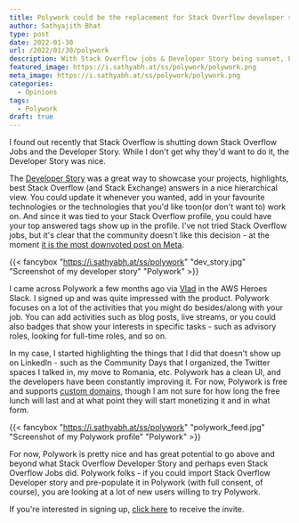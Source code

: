 ```yaml
---
title: Polywork could be the replacement for Stack Overflow developer story
author: Sathyajith Bhat
type: post
date: 2022-01-30
url: /2022/01/30/polywork
description: With Stack Overflow jobs & Developer Story being sunset, Polywork just might be the site to replace it.
featured_image: https://i.sathyabh.at/ss/polywork/polywork.png
meta_image: https://i.sathyabh.at/ss/polywork/polywork.png
categories:
  - Opinions
tags:
  - Polywork
draft: true
---
```


I found out recently that Stack Overflow is shutting down Stack Overflow Jobs and the Developer Story. While I don't get why they'd want to do it, the Developer Story was nice.

The [Developer Story](https://stackoverflow.com/story/sathyabhat) was a great way to showcase your projects, highlights, best Stack Overflow (and Stack Exchange) answers in a nice hierarchical view. You could update it whenever you wanted, add in your favourite technologies or the technologies that you'd like toon(or don't want to) work on. And since it was tied to your Stack Overflow profile, you could have your top answered tags show up in the profile. I've not tried Stack Overflow jobs, but it's clear that the community doesn't like this decision - at the moment [it is the most downvoted post on Meta](https://meta.stackoverflow.com/a/415711/92837). 

{{< fancybox "https://i.sathyabh.at/ss/polywork" "dev_story.jpg" "Screenshot of my developer story" "Polywork" >}}


I came across Polywork a few months ago via [Vlad](https://twitter.com/iamvlaaaaaaad) in the AWS Heroes Slack. I signed up and was quite impressed with the product. Polywork focuses on a lot of the activities that you might do besides/along with your job. You can add activities such as blog posts, live streams, or you could also badges that show your interests in specific tasks - such as advisory roles, looking for full-time roles, and so on.

In my case, I started highlighting the things that I did that doesn't show up on LinkedIn - such as the Community Days that I organized, the Twitter spaces I talked in, my move to Romania, etc. Polywork has a clean UI, and the developers have been constantly improving it. For now, Polywork is free and supports [custom domains](https://about.sathyabh.at/), though I am not sure for how long the free lunch will last and at what point they will start monetizing it and in what form. 

{{< fancybox "https://i.sathyabh.at/ss/polywork" "polywork_feed.jpg" "Screenshot of my Polywork profile" "Polywork" >}}

For now, Polywork is pretty nice and has great potential to go above and beyond what Stack Overflow Developer Story and perhaps even Stack Overflow Jobs did. Polywork folks - if you could import Stack Overflow Developer story and pre-populate it in Polywork (with full consent, of course), you are looking at a lot of new users willing to try Polywork.

If you're interested in signing up, [click here](https://www.polywork.com/invite/55d7dc9e00d1) to receive the invite. 
